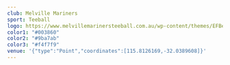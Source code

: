 ```yaml
---
club: Melville Mariners
sport: Teeball
logo: https://www.melvillemarinersteeball.com.au/wp-content/themes/EFBears-ultimate/images/object1211364457.png
color1: "#003860"
color2: "#9ba7ab"
color3: "#f4f7f9"
venue: '{"type":"Point","coordinates":[115.8126169,-32.0389608]}'
---
```

